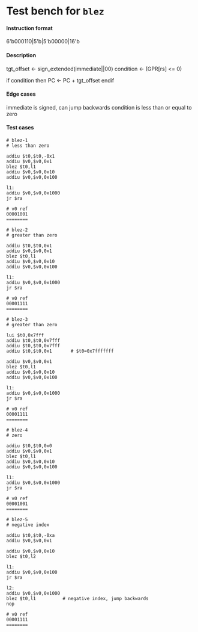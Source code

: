 # Test bench for `blez`

#### Instruction format

6'b000110|5'b<rs>|5'b00000|16'b<immediate>

#### Description

tgt_offset <- sign_extended(immediate||00)
condition <- (GPR[rs] <= 0)

if condition then
    PC <- PC + tgt_offset
endif

#### Edge cases

immediate is signed, can jump backwards
condition is less than or equal to zero

#### Test cases

```assembly
# blez-1
# less than zero

addiu $t0,$t0,-0x1
addiu $v0,$v0,0x1
blez $t0,l1
addiu $v0,$v0,0x10
addiu $v0,$v0,0x100

l1:
addiu $v0,$v0,0x1000
jr $ra

# v0 ref
00001001
========
```

```assembly
# blez-2
# greater than zero

addiu $t0,$t0,0x1
addiu $v0,$v0,0x1
blez $t0,l1
addiu $v0,$v0,0x10
addiu $v0,$v0,0x100

l1:
addiu $v0,$v0,0x1000
jr $ra

# v0 ref
00001111
========
```

```assembly
# blez-3
# greater than zero

lui $t0,0x7fff
addiu $t0,$t0,0x7fff
addiu $t0,$t0,0x7fff
addiu $t0,$t0,0x1       # $t0=0x7fffffff

addiu $v0,$v0,0x1
blez $t0,l1
addiu $v0,$v0,0x10
addiu $v0,$v0,0x100

l1:
addiu $v0,$v0,0x1000
jr $ra

# v0 ref
00001111
========
```

```assembly
# blez-4
# zero

addiu $t0,$t0,0x0
addiu $v0,$v0,0x1
blez $t0,l1
addiu $v0,$v0,0x10
addiu $v0,$v0,0x100

l1:
addiu $v0,$v0,0x1000
jr $ra

# v0 ref
00001001
========
```

```assembly
# blez-5
# negative index

addiu $t0,$t0,-0xa
addiu $v0,$v0,0x1

addiu $v0,$v0,0x10
blez $t0,l2

l1:
addiu $v0,$v0,0x100
jr $ra

l2:
addiu $v0,$v0,0x1000
blez $t0,l1          # negative index, jump backwards
nop

# v0 ref
00001111
========
```

